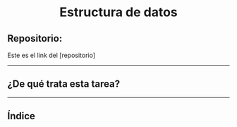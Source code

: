 <h1 align="center">	Estructura de datos</h1>

<h2>Repositorio:</h2>

Este es el link del [repositorio]
***
<h2>¿De qué trata esta tarea?</h2>


***
## Índice
